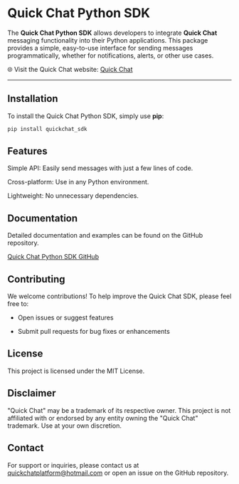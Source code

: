 
# Quick Chat Python SDK

The **Quick Chat Python SDK** allows developers to integrate **Quick Chat** messaging functionality into their Python applications. This package provides a simple, easy-to-use interface for sending messages programmatically, whether for notifications, alerts, or other use cases.

🌐 Visit the Quick Chat website: [Quick Chat](https://qc1159.github.io/Quick-Chat/)

---

## Installation

To install the Quick Chat Python SDK, simply use **pip**:

```bash
pip install quickchat_sdk
```

## Features

Simple API: Easily send messages with just a few lines of code.

Cross-platform: Use in any Python environment.

Lightweight: No unnecessary dependencies.

## Documentation

Detailed documentation and examples can be found on the GitHub repository.

[Quick Chat Python SDK GitHub](https://github.com/qc1159/quickchat-python-sdk)

## Contributing

We welcome contributions! To help improve the Quick Chat SDK, please feel free to:

* Open issues or suggest features

* Submit pull requests for bug fixes or enhancements

## License

This project is licensed under the MIT License.

## Disclaimer

"Quick Chat" may be a trademark of its respective owner. This project is not affiliated with or endorsed by any entity owning the "Quick Chat" trademark. Use at your own discretion.

## Contact

For support or inquiries, please contact us at quickchatplatform@hotmail.com or open an issue on the GitHub repository.